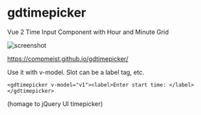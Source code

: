 # gdtimepicker

Vue 2 Time Input Component with Hour and Minute Grid

![screenshot](https://compmeist.github.io/gdtimepicker/gdtimepickerss.jpg)


https://compmeist.github.io/gdtimepicker/

 Use it with v-model.  Slot can be a label tag, etc. 


    

    <gdtimepicker v-model="v1"><label>Enter start time: </label></gdtimepicker>
 
 
(homage to jQuery UI timepicker)
